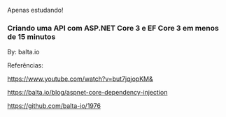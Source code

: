 Apenas estudando!

### Criando uma API com ASP.NET Core 3 e EF Core 3 em menos de 15 minutos

By: balta.io


Referências:

https://www.youtube.com/watch?v=but7jqjopKM&

https://balta.io/blog/aspnet-core-dependency-injection

https://github.com/balta-io/1976

